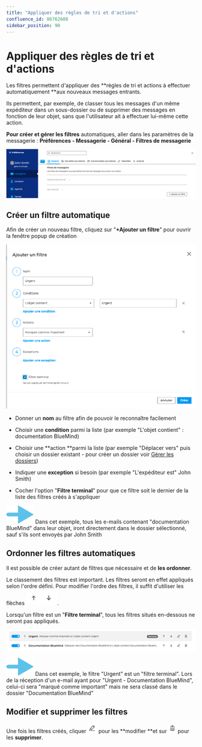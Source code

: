 ```yaml
---
title: "Appliquer des règles de tri et d'actions"
confluence_id: 86762608
sidebar_position: 90
---
```

# Appliquer des règles de tri et d'actions


Les filtres permettent d'appliquer des **règles de tri et actions à effectuer automatiquement **aux nouveaux messages entrants.

Ils permettent, par exemple, de classer tous les messages d'un même expéditeur dans un sous-dossier ou de supprimer des messages en fonction de leur objet, sans que l'utilisateur ait à effectuer lui-même cette action.

**Pour créer et gérer les filtres** automatiques, aller dans les paramètres de la messagerie : **Préférences - Messagerie - Général - Filtres de messagerie**

![](../../attachments/86762608/86764558.png)


## Créer un filtre automatique

Afin de créer un nouveau filtre, cliquez sur "**+Ajouter un filtre**" pour ouvrir la fenêtre popup de création

![](../../attachments/86762608/86764557.png)

- Donner un **nom** au filtre afin de pouvoir le reconnaître facilement

- Choisir une **condition** parmi la liste (par exemple "L'objet contient" : documentation BlueMind)

- Choisir une **action **parmi la liste (par exemple "Déplacer vers" puis choisir un dossier existant - pour créer un dossier voir [Gérer les dossiers](/Guide_de_l_utilisateur/La_messagerie_4.7/Organiser_les_dossiers/))

- Indiquer une **exception** si besoin (par exemple "L'expéditeur est" John Smith)

- Cocher l'option "**Filtre terminal**" pour que ce filtre soit le dernier de la liste des filtres créés à s'appliquer


![](../../attachments/86762608/86764563.png) Dans cet exemple, tous les e-mails contenant "documentation BlueMind" dans leur objet, iront directement dans le dossier sélectionné, sauf s'ils sont envoyés par John Smith


## Ordonner les filtres automatiques

Il est possible de créer autant de filtres que nécessaire et de **les ordonner**.

Le classement des filtres est important. Les filtres seront en effet appliqués selon l'ordre défini. Pour modifier l'ordre des filtres, il suffit d'utiliser les flèches ![](../../attachments/86762608/86764556.png).

Lorsqu'un filtre est un "**Filtre terminal**", tous les filtres situés en-dessous ne seront pas appliqués.


![](../../attachments/86762608/86764555.png)

![](../../attachments/86762608/86764563.png) Dans cet exemple, le filtre "Urgent" est un "filtre terminal". Lors de la réception d'un e-mail ayant pour "Urgent - Documentation BlueMind", celui-ci sera "marqué comme important" mais ne sera classé dans le dossier "Documentation BlueMind"


## Modifier et supprimer les filtres

Une fois les filtres créés, cliquer ![](../../attachments/86762608/86764554.png) pour les **modifier **et sur ![](../../attachments/86762608/86764553.png)pour les **supprimer**.


